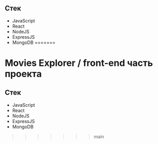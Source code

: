 
## Стек
- JavaScript
- React
- NodeJS
- ExpressJS
- MongoDB
=======
# Movies Explorer / front-end часть проекта

## Стек
- JavaScript
- React
- NodeJS
- ExpressJS
- MongoDB

>>>>>>> main
